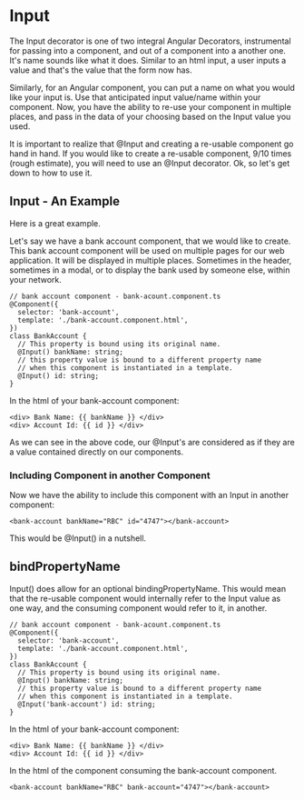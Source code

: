  Input 
======

The Input decorator is one of two integral Angular Decorators,
instrumental for passing into a component, and out of a component into a
another one. It's name sounds like what it does. Similar to an html
input, a user inputs a value and that's the value that the form now has.

Similarly, for an Angular component, you can put a name on what you
would like your input is. Use that anticipated input value/name within
your component. Now, you have the ability to re-use your component in
multiple places, and pass in the data of your choosing based on the
Input value you used.

It is important to realize that \@Input and creating a re-usable
component go hand in hand. If you would like to create a re-usable
component, 9/10 times (rough estimate), you will need to use an \@Input
decorator. Ok, so let's get down to how to use it.

 Input - An Example 
-------------------

Here is a great example.

Let's say we have a bank account component, that we would like to
create. This bank account component will be used on multiple pages for
our web application. It will be displayed in multiple places. Sometimes
in the header, sometimes in a modal, or to display the bank used by
someone else, within your network.

    // bank account component - bank-acount.component.ts
    @Component({
      selector: 'bank-account',
      template: './bank-account.component.html',
    })
    class BankAccount {
      // This property is bound using its original name.
      @Input() bankName: string;
      // this property value is bound to a different property name
      // when this component is instantiated in a template.
      @Input() id: string;
    }

In the html of your bank-account component:

    <div> Bank Name: {{ bankName }} </div>
    <div> Account Id: {{ id }} </div>

As we can see in the above code, our \@Input's are considered as if they
are a value contained directly on our components.

###  Including Component in another Component 

Now we have the ability to include this component with an Input in
another component:

    <bank-account bankName="RBC" id="4747"></bank-account>

This would be \@Input() in a nutshell.

 bindPropertyName 
-----------------

Input() does allow for an optional bindingPropertyName. This would mean
that the re-usable component would internally refer to the Input value
as one way, and the consuming component would refer to it, in another.

    // bank account component - bank-acount.component.ts
    @Component({
      selector: 'bank-account',
      template: './bank-account.component.html',
    })
    class BankAccount {
      // This property is bound using its original name.
      @Input() bankName: string;
      // this property value is bound to a different property name
      // when this component is instantiated in a template.
      @Input('bank-account') id: string;
    }

In the html of your bank-account component:

    <div> Bank Name: {{ bankName }} </div>
    <div> Account Id: {{ id }} </div>

In the html of the component consuming the bank-account component.

    <bank-account bankName="RBC" bank-account="4747"></bank-account>
